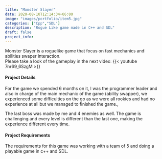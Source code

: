 ```yaml
---
title: "Monster Slayer"
date: 2020-08-10T12:14:34+06:00
image: "images/portfolio/item5.jpg"
categories: ["Cpp","SDL"]
description: "Rogue Like game made in C++ and SDL"
draft: false
project_info:
---
```

Monster Slayer is a roguelike game that focus on fast mechanics and abilities swaper interaction. <br>
Please take a look of the gameplay in the next video:
{{< youtube 7nr69_6SzgM >}}




#### Project Details
For the game we spended 6 months on it, I was the programmer leader and also in charge of the main mechanic of the game (ability swapper), we experienced some difficulties on the go as we were all rookies and had no experience at all but we managed to finished the game.,<br>

The last boss was made by me and 4 enemies as well. The game is challenging and every level is different than the last one, making the experience different every time.



#### Project Requirements
The requirements for this game was working with a team of 5 and doing a playable game in c++ and SDL.
